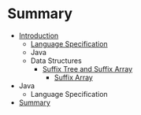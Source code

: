 # Summary

* [Introduction](README.md)
   * [Language Specification](java_language_specification.md)
   * Java
   * Data Structures
       * [Suffix Tree and Suffix Array](suffix_tree_and_suffix_array.md)
           * [Suffix Array](suffix_array.md)
* Java
   * Language Specification
* [Summary](SUMMARY.md)

